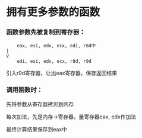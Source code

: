 # 拥有更多参数的函数

### 函数参数先被复制到寄存器：
```
    eax, esi, edx, ecx, edi, r8d中
|
V
    edi, esi, edx, ecx, r8d, r9d 
```

引入r9d寄存器，让出eax寄存器，保存返回结果

### 调用函数时：
先将参数从寄存器拷贝到内存

每次加法，先是内存->寄存器，量寄存器eax, edx作加法

最终计算结果保存到eax中
